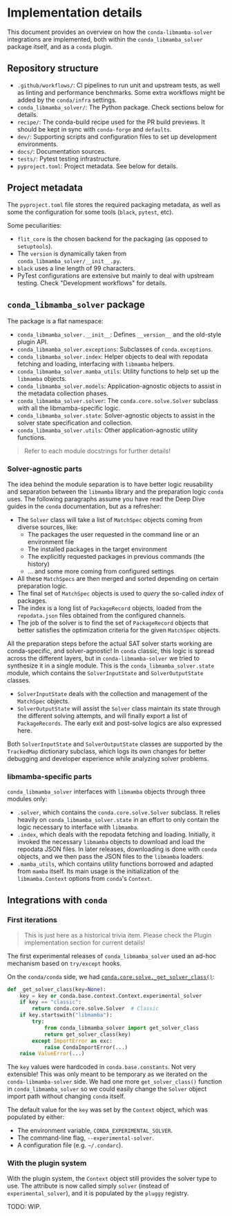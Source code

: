 # Implementation details

This document provides an overview on how the `conda-libmamba-solver` integrations are implemented,
both within the `conda_libmamba_solver` package itself, and as a `conda` plugin.

## Repository structure

* `.github/workflows/`: CI pipelines to run unit and upstream tests, as well as linting and performance benchmarks.
  Some extra workflows might be added by the `conda/infra` settings.
* `conda_libmamba_solver/`: The Python package. Check sections below for details.
* `recipe/`: The conda-build recipe used for the PR build previews. It should be kept in sync with `conda-forge` and `defaults`.
* `dev/`: Supporting scripts and configuration files to set up development environments.
* `docs/`: Documentation sources.
* `tests/`: Pytest testing infrastructure.
* `pyproject.toml`: Project metadata. See below for details.

## Project metadata

The `pyproject.toml` file stores the required packaging metadata, 
as well as some the configuration for some tools (`black`, `pytest`, etc).

Some peculiarities:

* `flit_core` is the chosen backend for the packaging (as opposed to `setuptools`).
* The `version` is dynamically taken from `conda_libmamba_solver/__init__.py`.
* `black` uses a line length of 99 characters.
* PyTest configurations are extensive but mainly to deal with upstream testing. 
  Check "Development workflows" for details.

## `conda_libmamba_solver` package

The package is a flat namespace:

* `conda_libmamba_solver.__init__`: Defines `__version__` and the old-style plugin API.
* `conda_libmamba_solver.exceptions`: Subclasses of `conda.exceptions`.
* `conda_libmamba_solver.index`: Helper objects to deal with repodata fetching and loading, interfacing with `libmamba` helpers.
* `conda_libmamba_solver.mamba_utils`: Utility functions to help set up the `libmamba` objects.
* `conda_libmamba_solver.models`: Application-agnostic objects to assist in the metadata collection phases.
* `conda_libmamba_solver.solver`: The `conda.core.solve.Solver` subclass with all the libmamba-specific logic.
* `conda_libmamba_solver.state`: Solver-agnostic objects to assist in the solver state specification and collection.
* `conda_libmamba_solver.utils`: Other application-agnostic utility functions.

> Refer to each module docstrings for further details!

### Solver-agnostic parts

The idea behind the module separation is to have better logic reusability and separation between the `libmamba` library and the preparation logic `conda` uses.
The following paragraphs assume you have read the Deep Dive guides in the `conda` documentation, but as a refresher:

* The `Solver` class will take a list of `MatchSpec` objects coming from diverse sources, like:
  * The packages the user requested in the command line or an environment file
  * The installed packages in the target environment
  * The explicitly requested packages in previous commands (the history)
  * ... and some more coming from configured settings
* All these `MatchSpecs` are then merged and sorted depending on certain preparation logic.
* The final set of `MatchSpec` objects is used to _query_ the so-called _index_ of packages.
* The index is a long list of `PackageRecord` objects, loaded from the `repodata.json` files obtained from the configured channels.
* The job of the solver is to find the set of `PackageRecord` objects that better satisfies the optimization criteria for the given `MatchSpec` objects.

All the preparation steps before the actual SAT solver starts working are conda-specific, and solver-agnostic!
In `conda` classic, this logic is spread across the different layers, but in `conda-libmamba-solver` we tried to synthesize it in a single module.
This is the `conda_libmamba_solver.state` module, which contains the `SolverInputState` and `SolverOutputState` classes.

* `SolverInputState` deals with the collection and management of the `MatchSpec` objects.
* `SolverOutputState` will assist the `Solver` class  maintain its state through the different solving attempts, 
  and will finally export a list of `PackageRecords`. 
  The early exit and post-solve logics are also expressed here.

Both `SolverInputState` and `SolverOutputState` classes are supported by the `TrackedMap` dictionary subclass,
which logs its own changes for better debugging and developer experience while analyzing solver problems.

### libmamba-specific parts

`conda_libmamba_solver` interfaces with `libmamba` objects through three modules only:

* `.solver`, which contains the `conda.core.solve.Solver` subclass. 
  It relies heavily on `conda_libmamba_solver.state` in an effort to only contain the logic necessary to interface with `libmamba`.
* `.index`, which deals with the repodata fetching and loading.
  Initially, it invoked the necessary `libmamba` objects to download and load the repodata JSON files.
  In later releases, downloading is done with `conda` objects, and we then pass the JSON files to the `libmamba` loaders.
* `.mamba_utils`, which contains utility functions borrowed and adapted from `mamba` itself.
  Its main usage is the initialization of the `libmamba.Context` options from `conda`'s `Context`.

## Integrations with `conda`

### First iterations

> This is just here as a historical trivia item. Please check the Plugin implementation section for current details!

The first experimental releases of `conda_libmamba_solver` used an ad-hoc mechanism based on `try/except` hooks.

On the `conda/conda` side, we had [`conda.core.solve._get_solver_class()`](https://github.com/conda/conda/blob/22.9.0/conda/core/solve.py#L57-L78):

```python
def _get_solver_class(key=None):
    key = key or conda.base.context.Context.experimental_solver
    if key == "classic":
        return conda.core.solve.Solver  # Classic
    if key.startswith("libmamba"):
        try:
            from conda_libmamba_solver import get_solver_class
            return get_solver_class(key)
        except ImportError as exc:
            raise CondaImportError(...)
    raise ValueError(...)
```

The `key` values were hardcoded in `conda.base.constants`. Not very extensible! 
This was only meant to be temporary as we iterated on the `conda-libmamba-solver` side.
We had one more `get_solver_class()` function in `conda_libmamba_solver` so we could easily change the `Solver` object import path without changing `conda` itself.

The default value for the `key` was set by the `Context` object, which was populated by either:

* The environment variable, `CONDA_EXPERIMENTAL_SOLVER`.
* The command-line flag, `--experimental-solver`.
* A configuration file (e.g. `~/.condarc`).

### With the plugin system

With the plugin system, the `Context` object still provides the solver type to use. 
The attribute is now called simply `solver` (instead of `experimental_solver`), 
and it is populated by the `pluggy` registry.

TODO: WIP.
